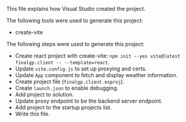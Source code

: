This file explains how Visual Studio created the project.

The following tools were used to generate this project:
- create-vite

The following steps were used to generate this project:
- Create react project with create-vite: `npm init --yes vite@latest finalgp.client -- --template=react`.
- Update `vite.config.js` to set up proxying and certs.
- Update `App` component to fetch and display weather information.
- Create project file (`finalgp.client.esproj`).
- Create `launch.json` to enable debugging.
- Add project to solution.
- Update proxy endpoint to be the backend server endpoint.
- Add project to the startup projects list.
- Write this file.
